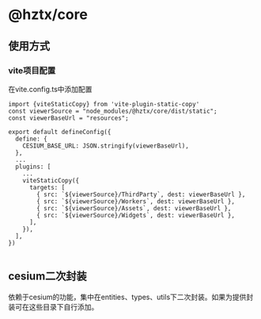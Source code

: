 # @hztx/core

## 使用方式

### vite项目配置

在vite.config.ts中添加配置

```
import {viteStaticCopy} from 'vite-plugin-static-copy'
const viewerSource = "node_modules/@hztx/core/dist/static";
const viewerBaseUrl = "resources";

export default defineConfig({
  define: {
    CESIUM_BASE_URL: JSON.stringify(viewerBaseUrl),
  },
  ...
  plugins: [
    ...
    viteStaticCopy({
      targets: [
        { src: `${viewerSource}/ThirdParty`, dest: viewerBaseUrl },
        { src: `${viewerSource}/Workers`, dest: viewerBaseUrl },
        { src: `${viewerSource}/Assets`, dest: viewerBaseUrl },
        { src: `${viewerSource}/Widgets`, dest: viewerBaseUrl },
      ],
    }),
  ],
})


```

## cesium二次封装

依赖于cesium的功能，集中在entities、types、utils下二次封装。如果为提供封装可在这些目录下自行添加。
